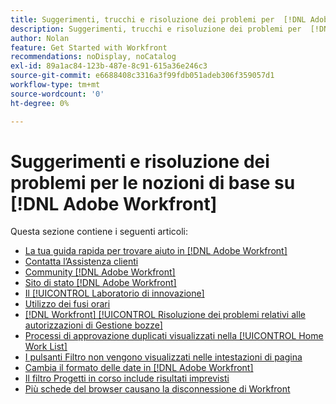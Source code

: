 ```yaml
---
title: Suggerimenti, trucchi e risoluzione dei problemi per  [!DNL Adobe Workfront] Nozioni di base
description: Suggerimenti, trucchi e risoluzione dei problemi per  [!DNL Adobe Workfront] Nozioni di base
author: Nolan
feature: Get Started with Workfront
recommendations: noDisplay, noCatalog
exl-id: 89a1ac84-123b-487e-8c91-615a36e246c3
source-git-commit: e6688408c3316a3f99fdb051adeb306f359057d1
workflow-type: tm+mt
source-wordcount: '0'
ht-degree: 0%

---
```


# Suggerimenti e risoluzione dei problemi per le nozioni di base su [!DNL Adobe Workfront]

Questa sezione contiene i seguenti articoli:

* [La tua guida rapida per trovare aiuto in [!DNL Adobe Workfront]](../../workfront-basics/tips-tricks-and-troubleshooting/guide-for-help-in-workfront.md)
* [Contatta l’Assistenza clienti](../../workfront-basics/tips-tricks-and-troubleshooting/contact-customer-support.md)
* [Community  [!DNL Adobe Workfront] ](../../workfront-basics/tips-tricks-and-troubleshooting/workfront-community.md)
* [Sito di stato  [!DNL Adobe Workfront] ](../../workfront-basics/tips-tricks-and-troubleshooting/understand-the-status-site.md)
* [Il [!UICONTROL Laboratorio di innovazione]](../../workfront-basics/tips-tricks-and-troubleshooting/idea-exchange.md)
* [Utilizzo dei fusi orari](../../workfront-basics/tips-tricks-and-troubleshooting/working-across-timezones.md)
* [[!DNL Workfront] [!UICONTROL Risoluzione dei problemi relativi alle autorizzazioni di Gestione bozze]](../../workfront-basics/tips-tricks-and-troubleshooting/wp-manager-permissions-troubleshooting.md)
* [Processi di approvazione duplicati visualizzati nella [!UICONTROL Home Work List]](../../workfront-basics/tips-tricks-and-troubleshooting/duplicate-apprval-processes-home.md)
* [I pulsanti Filtro non vengono visualizzati nelle intestazioni di pagina](../../workfront-basics/tips-tricks-and-troubleshooting/filter-buttons-do-not-display-in-page-headers.md)
* [Cambia il formato delle date in [!DNL Adobe Workfront]](../tips-tricks-and-troubleshooting/change-date-format-chrome.md)
* [Il filtro Progetti in corso include risultati imprevisti](../tips-tricks-and-troubleshooting/projects-im-on-filter-including-unexpected-results.md)
* [Più schede del browser causano la disconnessione di Workfront](/help/quicksilver/workfront-basics/tips-tricks-and-troubleshooting/multiple-browser-tabs-cause-logout.md)
